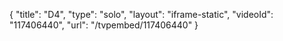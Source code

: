 {
    "title": "D4",
    "type": "solo",
    "layout": "iframe-static",
    "videoId": "117406440",
    "url": "\/tvpembed\/117406440"
}